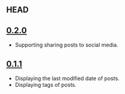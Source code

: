 ## HEAD

## [0.2.0](https://github.com/alxdhuang/minima-rock/commit/c8ac6d5b08f3cb9740b334148cc9759c4af6cffb)

- Supporting sharing posts to social media.

## [0.1.1](https://github.com/alxdhuang/minima-rock/commit/604282147f97b49e2ac529b819fc0006ef6d2956)

- Displaying the last modified date of posts.
- Displaying tags of posts.